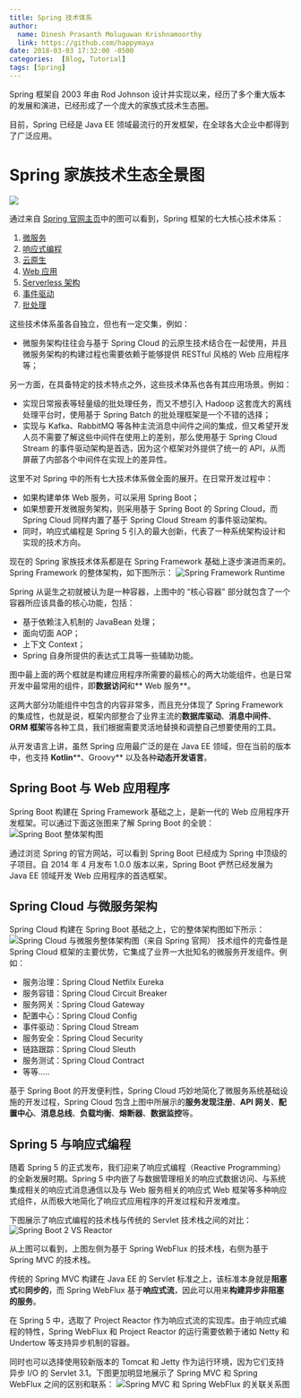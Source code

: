 ```yaml
---
title: Spring 技术体系
author:
  name: Dinesh Prasanth Moluguwan Krishnamoorthy
  link: https://github.com/happymaya
date: 2018-03-03 17:32:00 -0500
categories:  [Blog, Tutorial]
tags: [Spring]
---
```


Spring 框架自 2003 年由 Rod Johnson 设计并实现以来，经历了多个重大版本的发展和演进，已经形成了一个庞大的家族式技术生态圈。

目前，Spring 已经是 Java EE 领域最流行的开发框架，在全球各大企业中都得到了广泛应用。

# Spring 家族技术生态全景图

![](https://images.happymaya.cn/assert/spring-boot/what_spring_can_do.png)

通过来自 [Spring 官网主页](https://spring.io)中的图可以看到，Spring 框架的七大核心技术体系：
1. [微服务](https://spring.io/microservices)
2. [响应式编程](https://spring.io/reactive)
3. [云原生](https://spring.io/cloud)
4. [Web 应用](https://spring.io/web-applications)
5. [Serverless 架构](https://spring.io/serverless)
6. [事件驱动](https://spring.io/event-driven)
7. [批处理](https://spring.io/batch)

这些技术体系虽各自独立，但也有一定交集，例如：
- 微服务架构往往会与基于 Spring Cloud 的云原生技术结合在一起使用，并且微服务架构的构建过程也需要依赖于能够提供 RESTful 风格的 Web 应用程序等；

另一方面，在具备特定的技术特点之外，这些技术体系也各有其应用场景。例如：
- 实现日常报表等轻量级的批处理任务，而又不想引入 Hadoop 这套庞大的离线处理平台时，使用基于 Spring Batch 的批处理框架是一个不错的选择；
- 实现与 Kafka、RabbitMQ 等各种主流消息中间件之间的集成，但又希望开发人员不需要了解这些中间件在使用上的差别，那么使用基于 Spring Cloud Stream 的事件驱动架构是首选，因为这个框架对外提供了统一的 API，从而屏蔽了内部各个中间件在实现上的差异性。

这里不对 Spring 中的所有七大技术体系做全面的展开。在日常开发过程中：
- 如果构建单体 Web 服务，可以采用 Spring Boot；
- 如果想要开发微服务架构，则采用基于 Spring Boot 的 Spring Cloud，而 Spring Cloud 同样内置了基于 Spring Cloud Stream 的事件驱动架构。
- 同时，响应式编程是 Spring 5 引入的最大创新，代表了一种系统架构设计和实现的技术方向。

现在的 Spring 家族技术体系都是在 Spring Framework 基础上逐步演进而来的。Spring Framework 的整体架构，如下图所示：
![Spring Framework Runtime](https://img-blog.csdnimg.cn/2020031110534271.png?x-oss-process=image/watermark,type_ZmFuZ3poZW5naGVpdGk,shadow_10,text_aHR0cHM6Ly9ibG9nLmNzZG4ubmV0L2hlbGxvX3dvcmQy,size_16,color_FFFFFF,t_70)

Spring 从诞生之初就被认为是一种容器，上图中的 “核心容器" 部分就包含了一个容器所应该具备的核心功能，包括：
- 基于依赖注入机制的 JavaBean 处理；
- 面向切面 AOP；
- 上下文 Context；
- Spring 自身所提供的表达式工具等一些辅助功能。

图中最上面的两个框就是构建应用程序所需要的最核心的两大功能组件，也是日常开发中最常用的组件，即**数据访问**和** Web 服务**。

这两大部分功能组件中包含的内容非常多，而且充分体现了 Spring Framework 的集成性，也就是说，框架内部整合了业界主流的**数据库驱动**、**消息中间件**、**ORM 框架**等各种工具，我们根据需要灵活地替换和调整自己想要使用的工具。

从开发语言上讲，虽然 Spring 应用最广泛的是在 Java EE 领域，但在当前的版本中，也支持 **Kotlin****、Groovy** 以及各种**动态开发语言**。


## Spring Boot 与 Web 应用程序

Spring Boot 构建在 Spring Framework 基础之上，是新一代的 Web 应用程序开发框架。可以通过下面这张图来了解 Spring Boot 的全貌：
![Spring Boot 整体架构图](https://images.happymaya.cn/assert/spring-boot/spring-boot-core.png)

通过浏览 Spring 的官方网站，可以看到 Spring Boot 已经成为 Spring 中顶级的子项目。自 2014 年 4 月发布 1.0.0 版本以来，Spring Boot 俨然已经发展为 Java EE 领域开发 Web 应用程序的首选框架。


## Spring Cloud 与微服务架构

Spring Cloud 构建在 Spring Boot 基础之上，它的整体架构图如下所示：
![Spring Cloud 与微服务整体架构图（来自 Spring 官网）](https://spring.io/images/diagram-microservices-88e01c7d34c688cb49556435c130d352.svg)
技术组件的完备性是 Spring Cloud 框架的主要优势，它集成了业界一大批知名的微服务开发组件。例如：
- 服务治理：Spring Cloud Netfilx Eureka
- 服务容错：Spring Cloud Circuit Breaker
- 服务网关：Spring Cloud Gateway
- 配置中心：Spring Cloud Config
- 事件驱动：Spring Cloud Stream
- 服务安全：Spring Cloud Security
- 链路跟踪：Spring Cloud Sleuth
- 服务测试：Spring Cloud Contract
- 等等.....

基于 Spring Boot 的开发便利性，Spring Cloud 巧妙地简化了微服务系统基础设施的开发过程，Spring Cloud 包含上图中所展示的**服务发现注册**、**API 网关**、**配置中心**、**消息总线**、**负载均衡**、**熔断器**、**数据监控**等。

## Spring 5 与响应式编程

随着 Spring 5 的正式发布，我们迎来了响应式编程（Reactive Programming）的全新发展时期。Spring 5 中内嵌了与数据管理相关的响应式数据访问、与系统集成相关的响应式消息通信以及与 Web 服务相关的响应式 Web 框架等多种响应式组件，从而极大地简化了响应式应用程序的开发过程和开发难度。

下图展示了响应式编程的技术栈与传统的 Servlet 技术栈之间的对比：
![Spring Boot 2 VS Reactor](https://spring.io/images/diagram-reactive-1290533f3f01ec9c57baf2cc9ea9fa2f.svg)

从上图可以看到，上图左侧为基于 Spring WebFlux 的技术栈，右侧为基于 Spring MVC 的技术栈。

传统的 Spring MVC 构建在 Java EE 的 Servlet 标准之上，该标准本身就是**阻塞式**和**同步的**，而 Spring WebFlux 基于**响应式流**，因此可以用来**构建异步非阻塞的服务**。

在 Spring 5 中，选取了 Project Reactor 作为响应式流的实现库。由于响应式编程的特性，Spring WebFlux 和 Project Reactor 的运行需要依赖于诸如 Netty 和 Undertow 等支持异步机制的容器。

同时也可以选择使用较新版本的 Tomcat 和 Jetty 作为运行环境，因为它们支持异步 I/O 的 Servlet 3.1。下图更加明显地展示了 Spring MVC 和 Spring WebFlux 之间的区别和联系：
![Spring MVC 和 Spring WebFlux 的关联关系图](https://s0.lgstatic.com/i/image/M00/70/ED/Ciqc1F-8pB6AReQhAADiHs1UMA4354.png)